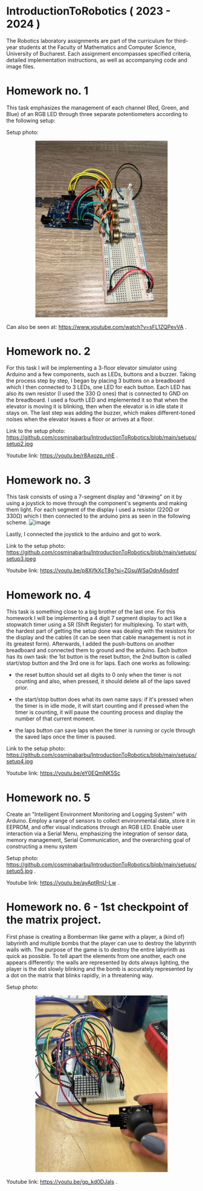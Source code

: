 # IntroductionToRobotics ( 2023 - 2024 )


The Robotics laboratory assignments are part of the curriculum for third-year students at the Faculty of Mathematics and Computer Science, University of Bucharest. Each assignment encompasses specified criteria, detailed implementation instructions, as well as accompanying code and image files.

# Homework no. 1 

This task emphasizes the management of each channel (Red, Green, and Blue) of an RGB LED through three separate potentiometers according to the following setup: 

Setup photo: 

<p align="center">
  <img src="setups/setup1.jpg" width="350" title="hover text">
</p>

Can also be seen at: https://www.youtube.com/watch?v=sFL1ZQPevVA .


# Homework no. 2

For this task I will be implementing a 3-floor elevator simulator using Arduino and a few components, such as LEDs, buttons and a buzzer. 
Taking the process step by step, I began by placing 3 buttons on a breadboard which I then connected to 3 LEDs, one LED for each button. Each LED has also its own resistor (I used the 330 Ω ones) that is connected to GND on the breadboard. I used a fourth LED and implemented it so that when the elevator is moving it is blinking, then when the elevator is in idle state it stays on. The last step was adding the buzzer, which makes different-toned noises when the elevator leaves a floor or arrives at a floor. 

Link to the setup photo: https://github.com/cosminabarbu/IntroductionToRobotics/blob/main/setups/setup2.jpg


Youtube link: https://youtu.be/r8Axozp_nhE .


# Homework no. 3

This task consists of using a 7-segment display and "drawing" on it by using a joystick to move through the component's segments and making them light. For each segment of the display I used a resistor (220Ω or 330Ω) which I then connected to the arduino pins as seen in the following scheme.
![image](https://github.com/cosminabarbu/IntroductionToRobotics/assets/93591428/20501e15-6f65-4977-972e-3a4cd4d9adfc)

Lastly, I connected the joystick to the arduino and got to work.

Link to the setup photo: https://github.com/cosminabarbu/IntroductionToRobotics/blob/main/setups/setup3.jpeg

Youtube link: https://youtu.be/p8XjfkXcT8g?si=ZGsuWSaOdnA6sdmf

# Homework no. 4

This task is something close to a big brother of the last one. For this homework I will be implementing a 4 digit 7 segment display to act like a stopwatch timer using a SR (Shift Register) for multiplexing. To start with, the hardest part of getting the setup done was dealing with the resistors for the display and the cables (it can be seen that cable management is not in its greatest form). Afterwards, I added the push-buttons on another breadboard and connected them to ground and the arduino. Each button has its own task: the 1st button is the reset button, the 2nd button is called start/stop button and the 3rd one is for laps. Each one works as following:
  - the reset button should set all digits to 0 only when the timer is not counting and also, when pressed, it should delete all of the laps saved prior.
    
  - the start/stop button does what its own name says: if it's pressed when the timer is in idle mode, it will start counting and if pressed when the timer is counting, it will pause the counting process and display the number of that current moment.
    
  - the laps button can save laps when the timer is running or cycle through the saved laps once the timer is paused. 

Link to the setup photo: https://github.com/cosminabarbu/IntroductionToRobotics/blob/main/setups/setup4.jpg

Youtube link: https://youtu.be/eY0EQmNK5Sc

# Homework no. 5

Create an "Intelligent Environment Monitoring and Logging System" with Arduino. Employ a range of sensors to collect environmental data, store it in EEPROM, and offer visual indications through an RGB LED. Enable user interaction via a Serial Menu, emphasizing the integration of sensor data, memory management, Serial Communication, and the overarching goal of constructing a menu system

Setup photo: https://github.com/cosminabarbu/IntroductionToRobotics/blob/main/setups/setup5.jpg .

Youtube link: https://youtu.be/ayAptRnU-Lw .

# Homework no. 6 - 1st checkpoint of the matrix project.

First phase is creating a Bomberman like game with a player, a (kind of) labyrinth and multiple bombs that the player can use to destroy the labyrinth walls with. The purpose of the game is to destroy the entire labyrinth as quick as possible. To tell apart the elements from one another, each one appears differently: the walls are represented by dots always lighting, the player is the dot slowly blinking and the bomb is accurately represented by a dot on the matrix that blinks rapidly, in a threatening way.

Setup photo:

<p align="center">
  <img src="setup-matrix.jpeg" width="350" title="matrix setup">
</p>

Youtube link: https://youtu.be/gp_kd0DJaIs .
